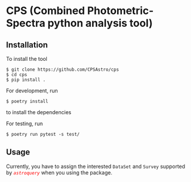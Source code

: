 # CPS (Combined Photometric-Spectra python analysis tool)

## Installation
To install the tool
```
$ git clone https://github.com/CPSAstro/cps
$ cd cps
$ pip install .
```

For development, run
```
$ poetry install
```
to install the dependencies

For testing, run 
```
$ poetry run pytest -s test/
```

## Usage
Currently, you have to assign the interested `DataSet` and `Survey` supported by <span style="color:red">*`astroquery`*</span> when you using the package.

